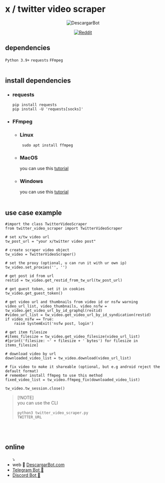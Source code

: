 # x / twitter video scraper
<div align="center">
  
![DescargarBot](https://www.descargarbot.com/v/download-github_twitter.png)
  
[![Reddit](https://img.shields.io/badge/on-descargarbot?logo=github&label=status&color=green
)](https://github.com/descargarbot/twitter-video-scraper/issues "Twitter")
</div>

<h2>dependencies</h2>
<code>Python 3.9+</code>
<code>requests</code>
<code>FFmpeg</code>
<br>
<br>
<h2>install dependencies</h2>
<ul>
<li><h3>requests</h3></li>
  <code>pip install requests</code><br>
  <code>pip install -U 'requests[socks]'</code>
  <br>
<li> <h3>FFmpeg </h3></li>
  <ul>
  <li> <h3> Linux </h3> </li>
  <code> sudo apt install ffmpeg </code>
  <li> <h3>MacOS</h3> </li>
    you can use this <a href="https://bbc.github.io/bbcat-orchestration-docs/installation-mac-manual/" > tutorial</a>
  <li> <h3>Windows</h3> </li>
    you can use this <a href="https://www.wikihow.com/Install-FFmpeg-on-Windows" > tutorial</a>
  </ul>
<br>
</ul>
<h2>use case example</h2>

    #import the class TwitterVideoScraper
    from twitter_video_scraper import TwitterVideoScraper
    
    # set x/tw video url
    tw_post_url = "your x/twitter video post"

    # create scraper video object
    tw_video = TwitterVideoScraper()

    # set the proxy (optional, u can run it with ur own ip)
    tw_video.set_proxies('', '')

    # get post id from url
    restid = tw_video.get_restid_from_tw_url(tw_post_url)

    # get guest token, set it in cookies
    tw_video.get_guest_token()
    
    # get video url and thumbnails from video id or nsfw warning
    video_url_list, video_thumbnails, video_nsfw = tw_video.get_video_url_by_id_graphql(restid)
    #video_url_list = tw_video.get_video_url_by_id_syndication(restid)
    if video_nsfw == True:
        raise SystemExit('nsfw post, login')

    # get item filesize
    #items_filesize = tw_video.get_video_filesize(video_url_list)
    #[print('filesize: ~' + filesize + ' bytes') for filesize in items_filesize]

    # download video by url
    downloaded_video_list = tw_video.download(video_url_list)

    # fix video to make it shareable (optional, but e.g android reject the default format)
    # remember install ffmpeg to use this method
    fixed_video_list = tw_video.ffmpeg_fix(downloaded_video_list)

    tw_video.tw_session.close()
    
  > [!NOTE]\
  > you can use the CLI
  <br><br>
  > <code>python3 twitter_video_scraper.py TWITTER_URL</code>
  
<br><br>
<h2>online</h2>
<ul>
  ⤵
  <li> web 🤖 <a href="https://descargarbot.com" >  DescargarBot.com</a></li>
  <li> <a href="https://t.me/xDescargarBot" > Telegram Bot 🤖 </a></li>
  <li> <a href="https://discord.gg/gcFVruyjeQ" > Discord Bot 🤖 </a></li>
</ul>

